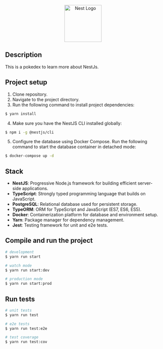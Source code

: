 <p align="center">
  <a href="http://nestjs.com/" target="blank"><img src="https://nestjs.com/img/logo-small.svg" width="120" alt="Nest Logo" /></a>
</p>

## Description

This is a pokedex to learn more about NestJs.

## Project setup

1. Clone repository.
2. Navigate to the project directory.
3. Run the following command to install project dependencies:

```bash
$ yarn install
```

4. Make sure you have the NestJS CLI installed globally:

```bash
$ npm i -g @nestjs/cli
```

5. Configure the database using Docker Compose. Run the following command to start the database container in detached mode:

```bash
$ docker-compose up -d
```

## Stack

- **NestJS**: Progressive Node.js framework for building efficient server-side applications.
- **TypeScript**: Strongly typed programming language that builds on JavaScript.
- **PostgreSQL**: Relational database used for persistent storage.
- **TypeORM**: ORM for TypeScript and JavaScript (ES7, ES6, ES5).
- **Docker**: Containerization platform for database and environment setup.
- **Yarn**: Package manager for dependency management.
- **Jest**: Testing framework for unit and e2e tests.

## Compile and run the project

```bash
# development
$ yarn run start

# watch mode
$ yarn run start:dev

# production mode
$ yarn run start:prod
```

## Run tests

```bash
# unit tests
$ yarn run test

# e2e tests
$ yarn run test:e2e

# test coverage
$ yarn run test:cov
```
